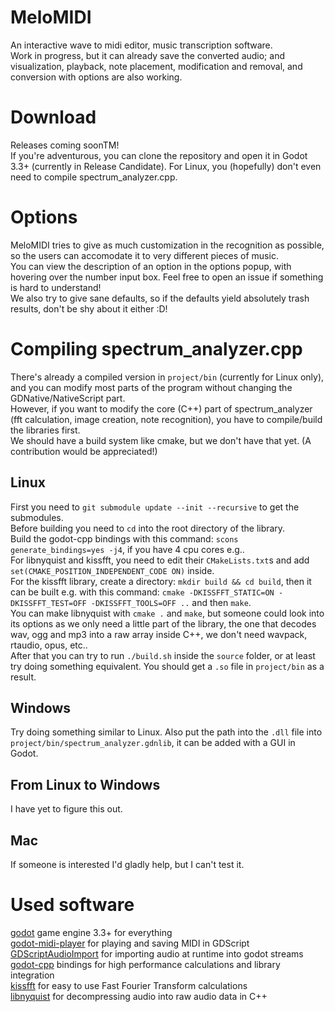 # MeloMIDI
An interactive wave to midi editor, music transcription software.  
Work in progress, but it can already save the converted audio; and visualization, playback, note placement, modification and removal, and conversion with options are also working.  
# Download
Releases coming soonTM!  
If you're adventurous, you can clone the repository and open it in Godot 3.3+ (currently in Release Candidate). For Linux, you (hopefully) don't even need to compile spectrum_analyzer.cpp.  
# Options
MeloMIDI tries to give as much customization in the recognition as possible, so the users can accomodate it to very different pieces of music.  
You can view the description of an option in the options popup, with hovering over the number input box. Feel free to open an issue if something is hard to understand!  
We also try to give sane defaults, so if the defaults yield absolutely trash results, don't be shy about it either :D!  
# Compiling spectrum_analyzer.cpp
There's already a compiled version in `project/bin` (currently for Linux only), and you can modify most parts of the program without changing the GDNative/NativeScript part.  
However, if you want to modify the core (C++) part of spectrum_analyzer (fft calculation, image creation, note recognition), you have to compile/build the libraries first.  
We should have a build system like cmake, but we don't have that yet. (A contribution would be appreciated!)  
## Linux
First you need to `git submodule update --init --recursive` to get the submodules.  
Before building you need to `cd` into the root directory of the library.  
Build the godot-cpp bindings with this command: `scons generate_bindings=yes -j4`, if you have 4 cpu cores e.g..  
For libnyquist and kissfft, you need to edit their `CMakeLists.txt`s and add `set(CMAKE_POSITION_INDEPENDENT_CODE ON)` inside.  
For the kissfft library, create a directory: `mkdir build && cd build`, then it can be built e.g. with this command: `cmake -DKISSFFT_STATIC=ON -DKISSFFT_TEST=OFF -DKISSFFT_TOOLS=OFF ..` and then `make`.  
You can make libnyquist with `cmake .` and `make`, but someone could look into its options as we only need a little part of the library, the one that decodes wav, ogg and mp3 into a raw array inside C++, we don't need wavpack, rtaudio, opus, etc..  
After that you can try to run `./build.sh` inside the `source` folder, or at least try doing something equivalent. You should get a `.so` file in `project/bin` as a result.  
## Windows
Try doing something similar to Linux. Also put the path into the `.dll` file into `project/bin/spectrum_analyzer.gdnlib`, it can be added with a GUI in Godot.  
## From Linux to Windows
I have yet to figure this out.  
## Mac
If someone is interested I'd gladly help, but I can't test it.  
# Used software
[godot](https://github.com/godotengine/godot) game engine 3.3+ for everything  
[godot-midi-player](https://bitbucket.org/arlez80/godot-midi-player/src/master/) for playing and saving MIDI in GDScript  
[GDScriptAudioImport](https://github.com/Gianclgar/GDScriptAudioImport) for importing audio at runtime into godot streams  
[godot-cpp](https://github.com/godotengine/godot-cpp) bindings for high performance calculations and library integration  
[kissfft](https://github.com/mborgerding/kissfft) for easy to use Fast Fourier Transform calculations  
[libnyquist](https://github.com/ddiakopoulos/libnyquist) for decompressing audio into raw audio data in C++  
